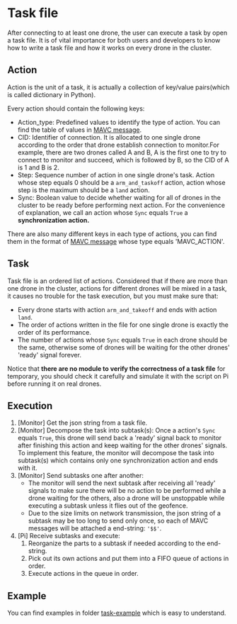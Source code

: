 # Task file

After connecting to at least one drone, the user can execute a task by open a task file. It is of vital importance for both users and developers to know how to write a task file and how it works on every drone in the cluster.

## Action

Action is the unit of a task, it is actually a collection of key/value pairs(which is called dictionary in Python).

Every action should contain the following keys: 

* Action_type: Predefined values to identify the type of action. You can find the table of values in [MAVC message](mavc_message.md).
* CID: Identifier of connection. It is allocated to one single drone according to the order that drone establish connection to monitor.For example, there are two drones called A and B, A is the first one to try to connect to monitor and succeed, which is followed by B, so the CID of A is 1 and B is 2.
* Step: Sequence number of action in one single drone's task. Action whose step equals 0 should be a `arm_and_taskoff` action, action whose step is the maximum should be a `land` action.
* Sync: Boolean value to decide whether waiting for all of drones in the cluster to be ready before performing next action. For the convenience of explanation, we call an action whose `Sync` equals `True` a **synchronization action.**

There are also many different keys in each type of actions, you can find them in the format of [MAVC message](mavc_message.md) whose type equals 'MAVC_ACTION'.

## Task

Task file is an ordered list of actions. Considered that if there are more than one drone in the cluster, actions for different drones will be mixed in a task, it causes no trouble for the task execution, but you must make sure that:

* Every drone starts with action `arm_and_takeoff` and ends with action `land`.
* The order of actions written in the file for one single drone is exactly the order of its performance.
* The number of actions whose `Sync` equals `True` in each drone should be the same, otherwise some of drones will be waiting for the other drones' 'ready' signal forever.

Notice that **there are no module to verify the correctness of a task file** for temporary, you should check it carefully and simulate it with the script on Pi before running it on real drones.

## Execution

1. [Monitor] Get the json string from a task file.
2. [Monitor] Decompose the task into subtask(s): Once a action's `Sync` equals `True`, this drone will send back a 'ready' signal back to monitor after finishing this action and keep waiting for the other drones' signals. To implement this feature, the monitor will decompose the task into subtask(s) which contains only one synchronization action and ends with it.
3. [Monitor] Send subtasks one after another: 
   * The monitor will send the next subtask after receiving all 'ready' signals to make sure there will be no action to be performed while a drone waiting for the others, also a drone will be unstoppable while executing a subtask unless it flies out of the geofence.
   * Due to the size limits on network transmission, the json string of a subtask may be too long to send only once, so each of MAVC messages will be attached a end-string: `'$$'`. 
4. [Pi] Receive subtasks and execute: 
   1. Reorganize the parts to a subtask if needed according to the end-string.
   2. Pick out its own actions and put them into a FIFO queue of actions in order.
   3. Execute actions in the queue in order.

## Example

You can find examples in folder [task-example](../task-example/) which is easy to understand.
